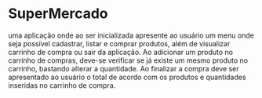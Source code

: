 # SuperMercado
 uma aplicação onde ao ser inicializada apresente ao usuário um menu onde seja possível cadastrar, listar e comprar produtos, além de visualizar carrinho de compra ou sair da aplicação. Ao adicionar um produto no carrinho de compras, deve-se verificar se já existe um mesmo produto no carrinho, bastando alterar a quantidade. Ao finalizar a compra deve ser apresentado ao usuário o total de acordo com os produtos e quantidades inseridas no carrinho de compra.
